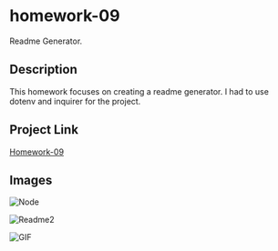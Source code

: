 # homework-09

Readme Generator.

## Description

This homework focuses on creating a readme generator. I had to use dotenv and inquirer for the project.

## Project Link

[Homework-09](./index.js)

## Images

![Node](https://user-images.githubusercontent.com/57499384/75485296-0f87f900-5970-11ea-847e-3478373ec70d.png)

![Readme2](https://user-images.githubusercontent.com/57499384/75485503-68579180-5970-11ea-8356-c5b94b66e49d.png)

![GIF](./utils/Homework-09.gif)
